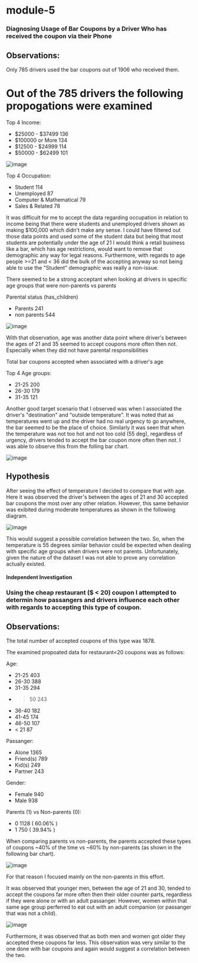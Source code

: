 # module-5
### Diagnosing Usage of Bar Coupons by a Driver Who has received the coupon via their Phone

## Observations:

Only 785 drivers used the bar coupons out of 1906 who received them.
# Out of the 785 drivers the following propogations were examined
Top 4 Income: 
- $25000 - $37499     136
- $100000 or More     134
- $12500 - $24999     114
- $50000 - $62499     101

![image](images/income_accepted_bar_coupons.png)


Top 4 Occupation:
- Student                       114
- Unemployed                    87
- Computer & Mathematical       79
- Sales & Related               78

It was difficult for me to accept the data regarding occupation in relation to income being that there were students and unemployed drivers shown as making $100,000 which didn't make any sense.  I could have filtered out those data points and used some of the student data but being that most students are potentially under the age of 21 I would think a retail business like a bar, which has age restrictions, would want to remove that demographic any way for legal reasons.  Furthermore, with regards to age people >=21 and < 36 did the bulk of the accepting anyway so not being able to use the "Student" demographic was really a non-issue.

There seemed to be a strong acceptant when looking at drivers in specific age groups that were non-parents vs parents

Parental status (has_children)
- Parents       241
- non parents   544 

![image](images/bar-coupon-all_ages-parental_status.png)


With that observation, age was another data point where driver's between the ages of 21 and 35 seemed to accept coupons more often then not.  Especially when they did not have parental responsibilities

Total bar coupons accepted when associated with a driver's age

Top 4 Age groups:
- 21-25    200
- 26-30    179
- 31-35    121

Another good target scenario that I observed was when I associated the driver's "destination" and "outside temperature".  It was noted that as temperatures went up and the driver had no real urgency to go anywhere, the bar seemed to be the place of choice.  Similarly it was seen that when the temperature was not too hot and not too cold (55 deg), regardless of urgency, drivers tended to accept the bar coupon more often then not.  I was able to observe this from the folling bar chart.

![image](images/temp_and_travel_waccepted_bar_coupons.png)


## Hypothesis

After seeing the effect of temperature I decided to compare that with age.  Here it was observed the driver's between the ages of 21 and 30 accepted bar coupons the most over any other relation.  However, this same behavior was exibited during moderate temperatures as shown in the following diagram.

![image](images/bar-coupon-all_ages-by_temp.png)

This would suggest a possible correlation between the two.  So, when the temperature is 55 degrees similar behavior could be expected when dealing with specific age groups when drivers were not parents.  Unfortunately, given the nature of the dataset I was not able to prove any correlation actually existed.


#### Independent Investigation

### Using the cheap restaurant ($ < 20) coupon I attempted to determin how passangers and drivers influence each other with regards to accepting this type of coupon.

## Observations:

The total number of accepted coupons of this type was 1878.

The examined propoated data for restaurant<20 coupons was as follows:

Age:
- 21-25    403
- 26-30    388
- 31-35    294
- > 50     243
- 36-40    182
- 41-45    174
- 46-50    107
- < 21      87

Passanger:
- Alone        1365
- Friend(s)     789
- Kid(s)        249
- Partner       243

Gender:
- Female    940
- Male      938

Parents (1) vs Non-parents (0):
- 0    1128  ( 60.06% )
- 1     750  ( 39.94% )

When comparing parents vs non-parents, the parents accepted these types of coupons ~40% of the time vs ~60% by non-parents (as shown in the following bar chart).

![image](images/accepted_rest_less20_coupons_for_parents_and_non_parents_by_age.png)

For that reason I focused mainly on the non-parents in this effort.

It was observed that younger men, between the age of 21 and 30, tended to accept the coupons far more often then their older counter parts, regardless if they were alone or with an adult passanger.  However, women within that same age group perferred to eat out with an adult companion (or passanger that was not a child).

![image](images/accepted_rest_less20_coupons_for_pass_w_non_parents_by_age.png)

Furthermore, it was observed that as both men and women got older they accepted these coupons far less.  This observation was very similar to the one done with bar coupons and again would suggest a correlation between the two.
